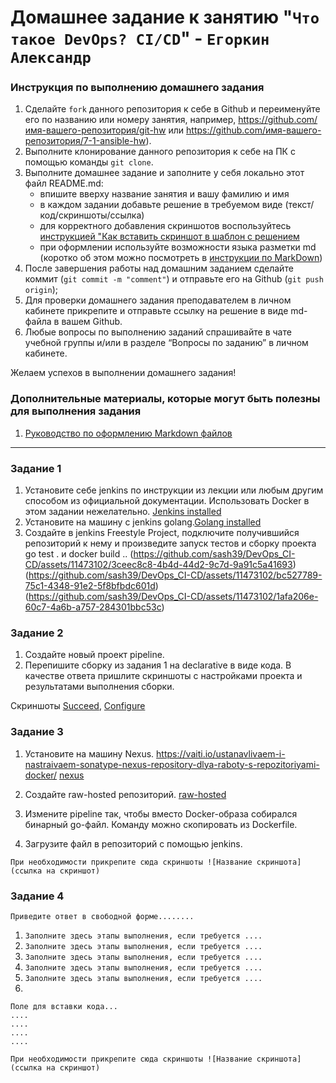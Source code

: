 # Домашнее задание к занятию "`Что такое DevOps? CI/CD`" - `Егоркин Александр`


### Инструкция по выполнению домашнего задания

   1. Сделайте `fork` данного репозитория к себе в Github и переименуйте его по названию или номеру занятия, например, https://github.com/имя-вашего-репозитория/git-hw или  https://github.com/имя-вашего-репозитория/7-1-ansible-hw).
   2. Выполните клонирование данного репозитория к себе на ПК с помощью команды `git clone`.
   3. Выполните домашнее задание и заполните у себя локально этот файл README.md:
      - впишите вверху название занятия и вашу фамилию и имя
      - в каждом задании добавьте решение в требуемом виде (текст/код/скриншоты/ссылка)
      - для корректного добавления скриншотов воспользуйтесь [инструкцией "Как вставить скриншот в шаблон с решением](https://github.com/netology-code/sys-pattern-homework/blob/main/screen-instruction.md)
      - при оформлении используйте возможности языка разметки md (коротко об этом можно посмотреть в [инструкции  по MarkDown](https://github.com/netology-code/sys-pattern-homework/blob/main/md-instruction.md))
   4. После завершения работы над домашним заданием сделайте коммит (`git commit -m "comment"`) и отправьте его на Github (`git push origin`);
   5. Для проверки домашнего задания преподавателем в личном кабинете прикрепите и отправьте ссылку на решение в виде md-файла в вашем Github.
   6. Любые вопросы по выполнению заданий спрашивайте в чате учебной группы и/или в разделе “Вопросы по заданию” в личном кабинете.
   
Желаем успехов в выполнении домашнего задания!
   
### Дополнительные материалы, которые могут быть полезны для выполнения задания

1. [Руководство по оформлению Markdown файлов](https://gist.github.com/Jekins/2bf2d0638163f1294637#Code)

---

### Задание 1



1. Установите себе jenkins по инструкции из лекции или любым другим способом из официальной документации. Использовать Docker в этом задании нежелательно.
   [Jenkins installed](https://github.com/sash39/DevOps_CI-CD/assets/11473102/32113ae5-3739-4ae8-ac94-45403c6e86c3)
3. Установите на машину с jenkins golang.[Golang installed](https://github.com/sash39/DevOps_CI-CD/assets/11473102/2cad7ba3-6255-49ca-b26e-7d61b557e8dc)
4. Создайте в jenkins Freestyle Project, подключите получившийся репозиторий к нему и произведите запуск тестов и сборку проекта go test . и docker build .. (https://github.com/sash39/DevOps_CI-CD/assets/11473102/3ceec8c8-4b4d-44d2-9c7d-9a91c5a41693)
  (https://github.com/sash39/DevOps_CI-CD/assets/11473102/bc527789-75c1-4348-91e2-5f8bfbdc601d)  (https://github.com/sash39/DevOps_CI-CD/assets/11473102/1afa206e-60c7-4a6b-a757-284301bbc53c)


### Задание 2


1. Создайте новый проект pipeline.
2. Перепишите сборку из задания 1 на declarative в виде кода.
В качестве ответа пришлите скриншоты с настройками проекта и результатами выполнения сборки.

Скриншоты
[Succeed](https://github.com/sash39/DevOps_CI-CD/assets/11473102/f597beb6-b43f-4baa-8ea8-defe10e1fc8d),
[Configure](https://github.com/sash39/DevOps_CI-CD/assets/11473102/e7da5afb-edd6-4ef2-923f-90bd74a49de3)


### Задание 3

1. Установите на машину Nexus. https://vaiti.io/ustanavlivaem-i-nastraivaem-sonatype-nexus-repository-dlya-raboty-s-repozitoriyami-docker/
[nexus](https://github.com/sash39/DevOps_CI-CD/assets/11473102/7341336d-d27e-43e5-9bc1-2db7282a2328)
   
3. Создайте raw-hosted репозиторий.
   [raw-hosted](https://github.com/sash39/DevOps_CI-CD/assets/11473102/f56203c4-b6ad-444a-aa7a-75e152725c78)
   
5. Измените pipeline так, чтобы вместо Docker-образа собирался бинарный go-файл. Команду можно скопировать из Dockerfile.
6. Загрузите файл в репозиторий с помощью jenkins.


`При необходимости прикрепитe сюда скриншоты
![Название скриншота](ссылка на скриншот)`

### Задание 4

`Приведите ответ в свободной форме........`

1. `Заполните здесь этапы выполнения, если требуется ....`
2. `Заполните здесь этапы выполнения, если требуется ....`
3. `Заполните здесь этапы выполнения, если требуется ....`
4. `Заполните здесь этапы выполнения, если требуется ....`
5. `Заполните здесь этапы выполнения, если требуется ....`
6. 

```
Поле для вставки кода...
....
....
....
....
```

`При необходимости прикрепитe сюда скриншоты
![Название скриншота](ссылка на скриншот)`
